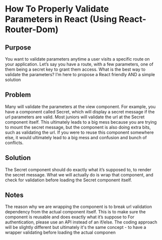 # How To Properly Validate Parameters in React (Using React-Router-Dom)

## Purpose
You want to validate parameters anytime a user visits a specific route on your application. Let’s say you have a route, with a few parameters, one of them being a secret key to grant them access. What is the best way to validate the parameters? I’m here to propose a React friendly AND a simple solution

## Problem
Many will validate the parameters at the view component. For example, you have a component called Secret, which will display a secret message if the url parameters are valid. Most juniors will validate the url at the Secret component itself. This ultimately leads to a big mess because you are trying to mount the secret message, but the component is also doing extra bits, such as validating the url. If you were to reuse this component somewhere else, it would ultimately lead to a big mess and confusion and bunch of conflicts.

## Solution
The Secret component should do exactly what it’s supposed to, to render the secret message. What we will actually do is wrap that component, and check for validation before loading the Secret component itself.

## Notes
The reason why we are wrapping the component is to break url validation dependency from the actual component itself. This is to make sure the component is reusable and does exactly what it’s suppose to
For authentication, please use an API instead of an if/else. The coding approach will be slightly different but ultimately it's the same concept - to have a wrapper validating before loading the actual componen
